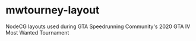 # mwtourney-layout
NodeCG layouts used during GTA Speedrunning Community's 2020 GTA IV Most Wanted Tournament
